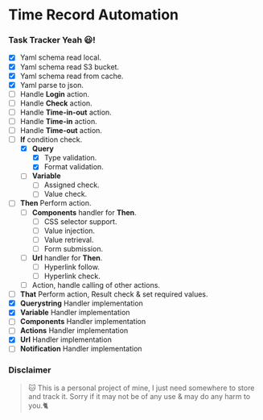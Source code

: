 # Time Record Automation
### Task Tracker Yeah :smiley:!
- [x] Yaml schema read local.
- [x] Yaml schema read S3 bucket.
- [x] Yaml schema read from cache.
- [x] Yaml parse to json.
- [ ] Handle **Login** action.
- [ ] Handle **Check** action.
- [ ] Handle **Time-in-out** action.
- [ ] Handle **Time-in** action.
- [ ] Handle **Time-out** action.
- [ ] **If** condition check. 
    - [x] **Query**
        - [x] Type validation.
        - [x] Format validation.
    - [ ] **Variable**
        - [ ] Assigned check.
        - [ ] Value check.
- [ ] **Then** Perform action.
    - [ ] **Components** handler for **Then**.
        - [ ] CSS selector support.
        - [ ] Value injection.
        - [ ] Value retrieval.
        - [ ] Form submission.
    - [ ] **Url** handler  for **Then**.
        - [ ] Hyperlink follow.
        - [ ] Hyperlink check.
    - [ ] Action, handle calling of other actions.
- [ ] **That** Perform action, Result check & set required values.
- [x] **Querystring** Handler implementation
- [x] **Variable** Handler implementation
- [ ] **Components** Handler implementation
- [ ] **Actions** Handler implementation
- [x] **Url** Handler implementation
- [ ] **Notification** Handler implementation

### Disclaimer
> :cat: This is a personal project of mine, I just need somewhere to store and track it. Sorry if it may not
be of any use & may do any harm to you.:cat2:
